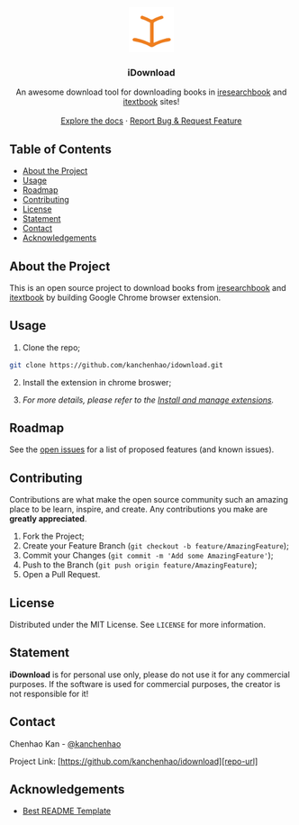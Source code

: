 <!-- PROJECT LOGO -->
<p align="center">
  <a href="https://github.com/kanchenhao/idownload">
    <img src="icon.png" alt="Logo" width="80" height="80">
  </a>
  <h3 align="center">iDownload</h3>
  <p align="center">
    An awesome download tool for downloading books in <a href="https://www.iresearchbook.cn">iresearchbook</a> and <a href="http://itextbook.cn/">itextbook</a> sites!
    <br />
    <br />
    <a href="https://github.com/kanchenhao/idownload">Explore the docs</a>
    ·
    <a href="https://github.com/kanchenhao/idownload/issues">Report Bug & Request Feature</a>
  </p>
</p>

<!-- TABLE OF CONTENTS -->
## Table of Contents

* [About the Project](#about-the-project)
* [Usage](#usage)
* [Roadmap](#roadmap)
* [Contributing](#contributing)
* [License](#license)
* [Statement](#statement)
* [Contact](#contact)
* [Acknowledgements](#acknowledgements)

<!-- ABOUT THE PROJECT -->
## About the Project

This is an open source project to download books from [iresearchbook](https://www.iresearchbook.cn) and [itextbook](http://itextbook.cn/) by building Google Chrome browser extension.

<!-- USAGE EXAMPLES -->
## Usage

1. Clone the repo;
```sh
git clone https://github.com/kanchenhao/idownload.git
```

2. Install the extension in chrome broswer;

3. _For more details, please refer to the [Install and manage extensions](https://support.google.com/chrome_webstore/answer/2664769)._


<!-- ROADMAP -->
## Roadmap

See the [open issues][repo-url] for a list of proposed features (and known issues).

<!-- CONTRIBUTING -->
## Contributing

Contributions are what make the open source community such an amazing place to be learn, inspire, and create. Any contributions you make are **greatly appreciated**.

1. Fork the Project;
2. Create your Feature Branch (`git checkout -b feature/AmazingFeature`);
3. Commit your Changes (`git commit -m 'Add some AmazingFeature'`);
4. Push to the Branch (`git push origin feature/AmazingFeature`);
5. Open a Pull Request.

<!-- LICENSE -->
## License

Distributed under the MIT License. See `LICENSE` for more information.

## Statement

**iDownload** is for personal use only, please do not use it for any commercial purposes. If the software is used for commercial purposes, the creator is not responsible for it!

<!-- CONTACT -->
## Contact

Chenhao Kan - [@kanchenhao][github]

Project Link: [https://github.com/kanchenhao/idownload][repo-url]

<!-- ACKNOWLEDGEMENTS -->
## Acknowledgements

* [Best README Template](https://github.com/othneildrew/Best-README-Template)

<!-- MARKDOWN LINKS & IMAGES -->
<!-- https://www.markdownguide.org/basic-syntax/#reference-style-links -->
[github]: https://github.com/kanchenhao
[repo-url]: https://github.com/kanchenhao/idownload